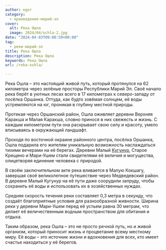 ```yaml
---
author: egor
category:
  - краеведение-марий-эл
cover:
  alt: Река Ошла
  image: 2024/04/ochla-2.jpg
date: "2024-04-03T09:00:59+00:00"
tag:
  - реки-марий-эл
title: Река Ошла
description: Река Ошла
keywords: Река Ошла
url: /reka-oshla/

---
```

Река Ошла – это настоящий живой путь, который протянулся на 62 километра через зелёные просторы Республики Марий Эл. Своё начало река берёт в уютных лесах всего в 17 километрах к северо-западу от посёлка Оршанка. Оттуда, как будто зовёмая солнцем, её воды устремляются на юг, проникая в глубину местной природы.

Протекая через Оршанский район, Ошла оживляет деревни Верхняя Каракша и Малая Каракша, словно принося в них свежесть и жизнь. С каждым километром пути она раскрывает свою силу и красоту, умело вписываясь в окружающий ландшафт.

Проходя по восточной окраине районного центра, посёлка Оршанка, Ошла подарила его жителям уникальную возможность наслаждаться тихими вечерами на её берегах. Деревни Малый [Кугунур](/svyashhennaya-roshha/), Старое Крещено и Мари-Ушем стали свидетелями её величия и могущества, олицетворяя единение человека с природой.

В своём заключительном акте река вливается в Малую Кокшагу, завершая своё великолепное путешествие через Медведевский район. В деревне Малый Кугунур на её пути даже соорудили запруду, чтобы сохранить её воды и использовать их в хозяйственных нуждах.

Средняя скорость течения реки составляет 0,3 метра в секунду, что создаёт благоприятные условия для разнообразной живности. Ширина реки у деревни Мари-Ушем перед её устьем равна 30 метрам, что делает её величественным водным пространством для обитания и отдыха.

Таким образом, река Ошла – это не просто речной путь, но и живой организм, который приносит жизнь и процветание всему местному миру. Её воды – это источник жизни и вдохновения для всех, кто имеет счастье находиться у её берегов.
